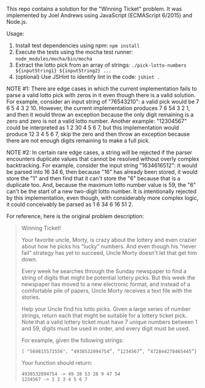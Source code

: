 This repo contains a solution for the "Winning Ticket" problem. It was implemented by Joel Andrews using JavaScript (ECMAScript 6/2015) and Node.js.

Usage:

1. Install test dependencies using npm: `npm install`
2. Execute the tests using the mocha test runner: `node_modules/mocha/bin/mocha`
3. Extract the lotto pick from an array of strings: `./pick-lotto-numbers ${inputString1} ${inputString2} ...`
4. (optional) Use JSHint to identify lint in the code: `jshint .`

NOTE #1: There are edge cases in which the current implementation fails to parse a valid lotto pick with zeros in it even though there is a valid solution. For example, consider an input string of "76543210": a valid pick would be 7 6 5 4 3 2 10. However, the current implementation produces 7 6 54 3 2 1, and then it would throw an exception because the only digit remaining is a zero and zero is not a valid lotto number. Another example: "12304567" could be interpreted as 1 2 30 4 5 6 7, but this implementation would produce 12 3 4 5 6 7, skip the zero and then throw an exception because there are not enough digits remaining to make a full pick.

NOTE #2: In certain rare edge cases, a string will be rejected if the parser encounters duplicate values that cannot be resolved without overly complex backtracking. For example, consider the input string "1634616512": it would be parsed into 16 34 6, then because "16" has already been stored, it would store the "1" and then find that it can't store the "6" because that is a duplicate too. And, because the maximum lotto number value is 59, the "6" can't be the start of a new two-digit lotto number. It is intentionally rejected by this implementation, even though, with considerably more complex logic, it could conceivably be parsed as 1 6 34 6 16 51 2.

For reference, here is the original problem description:

> Winning Ticket!
>
> Your favorite uncle, Morty, is crazy about the lottery and even crazier about how he picks his “lucky” numbers. And even though his “never fail” strategy has yet to succeed, Uncle Morty doesn't let that get him down.
>
> Every week he searches through the Sunday newspaper to find a string of digits that might be potential lottery picks. But this week the newspaper has moved to a new electronic format, and instead of a comfortable pile of papers, Uncle Morty receives a text file with the stories.
>
> Help your Uncle find his lotto picks. Given a large series of number strings, return each that might be suitable for a lottery ticket pick. Note that a valid lottery ticket must have 7 unique numbers between 1 and 59, digits must be used in order, and every digit must be used.
>
> For example, given the following strings:
>
> ```[ "569815571556", “4938532894754”, “1234567”, “472844278465445”]```
>
> Your function should return:
>
> ```
> 4938532894754 -> 49 38 53 28 9 47 54
> 1234567 -> 1 2 3 4 5 6 7
> ```
